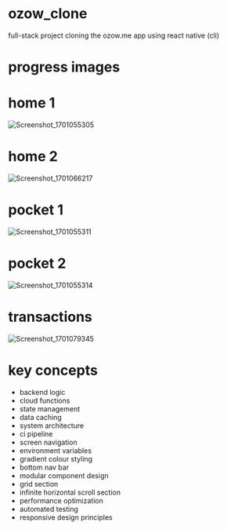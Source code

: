 # ozow_clone
full-stack project cloning the ozow.me app using react native (cli)

# progress images

# home 1
![Screenshot_1701055305](https://github.com/Salim-Ali-94/ozow_clone/assets/75537889/8e478c39-a989-46da-8fd8-4c2720c5fb1f)
# home 2
![Screenshot_1701066217](https://github.com/Salim-Ali-94/ozow_clone/assets/75537889/b37bf068-9ced-45a5-9b7b-4dc5527459bc)
# pocket 1
![Screenshot_1701055311](https://github.com/Salim-Ali-94/ozow_clone/assets/75537889/dfbd5a63-638d-48b3-9933-c587e7d8e4ea)
# pocket 2
![Screenshot_1701055314](https://github.com/Salim-Ali-94/ozow_clone/assets/75537889/641c2ddc-f3f9-442b-958b-7f34c9a8c522)
# transactions
![Screenshot_1701079345](https://github.com/Salim-Ali-94/ozow_clone/assets/75537889/0cec36e4-80b8-4f47-addf-99f7a376f0d5)


# key concepts

- backend logic
- cloud functions
- state management
- data caching
- system architecture
- ci pipeline
- screen navigation
- environment variables
- gradient colour styling
- bottom nav bar
- modular component design
- grid section
- infinite horizontal scroll section
- performance optimization
- automated testing
- responsive design principles
